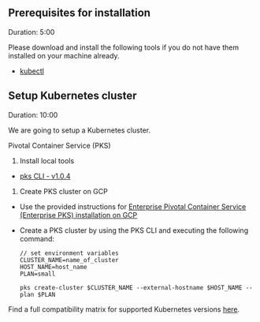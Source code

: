 
## Prerequisites for installation
Duration: 5:00

Please download and install the following tools if you do not have them installed on your machine already.

- [kubectl](https://kubernetes.io/docs/tasks/tools/install-kubectl/)


## Setup Kubernetes cluster
Duration: 10:00

We are going to setup a Kubernetes cluster.

Pivotal Container Service (PKS)

1. Install local tools
  - [pks CLI - v1.0.4](https://docs.pivotal.io/runtimes/pks/1-4/installing-pks-cli.html)

1. Create PKS cluster on GCP
  - Use the provided instructions for [Enterprise Pivotal Container Service (Enterprise PKS) installation on GCP](https://docs.pivotal.io/runtimes/pks/1-4/gcp-index.html)

  - Create a PKS cluster by using the PKS CLI and executing the following command:

    ```
    // set environment variables
    CLUSTER_NAME=name_of_cluster
    HOST_NAME=host_name
    PLAN=small
    ```

    ```
    pks create-cluster $CLUSTER_NAME --external-hostname $HOST_NAME --plan $PLAN
    ```

Find a full compatibility matrix for supported Kubernetes versions [here](https://keptn.sh/docs/0.6.0/installation/k8s-support/).
